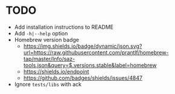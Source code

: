 # TODO

* Add installation instructions to README
* Add `-h|--help` option
* Homebrew version badge
  * https://img.shields.io/badge/dynamic/json.svg?url=https://raw.githubusercontent.com/prantlf/homebrew-tap/master/Info/saz-tools.json&query=$.versions.stable&label=homebrew
  * https://shields.io/endpoint
  * https://github.com/badges/shields/issues/4847
* Ignore `tests/libs` with ack

